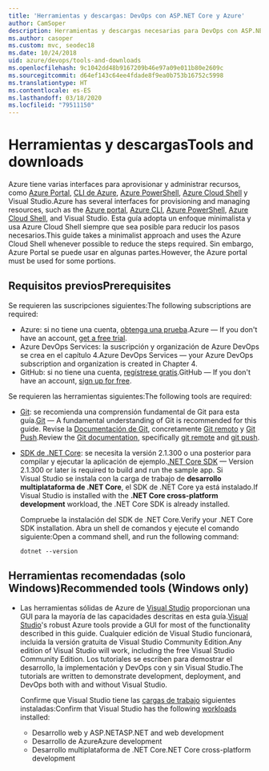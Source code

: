 ```yaml
---
title: 'Herramientas y descargas: DevOps con ASP.NET Core y Azure'
author: CamSoper
description: Herramientas y descargas necesarias para DevOps con ASP.NET Core y Azure.
ms.author: casoper
ms.custom: mvc, seodec18
ms.date: 10/24/2018
uid: azure/devops/tools-and-downloads
ms.openlocfilehash: 9c1042dd48b9167209b46e97a09e011b80e2609c
ms.sourcegitcommit: d64ef143c64ee4fdade8f9ea0b753b16752c5998
ms.translationtype: HT
ms.contentlocale: es-ES
ms.lasthandoff: 03/18/2020
ms.locfileid: "79511150"
---
```

# <a name="tools-and-downloads"></a><span data-ttu-id="d8b65-103">Herramientas y descargas</span><span class="sxs-lookup"><span data-stu-id="d8b65-103">Tools and downloads</span></span>

<span data-ttu-id="d8b65-104">Azure tiene varias interfaces para aprovisionar y administrar recursos, como [Azure Portal](https://portal.azure.com), [CLI de Azure](/cli/azure/), [Azure PowerShell](/powershell/azure/overview), [Azure Cloud Shell](https://shell.azure.com/bash) y Visual Studio.</span><span class="sxs-lookup"><span data-stu-id="d8b65-104">Azure has several interfaces for provisioning and managing resources, such as the [Azure portal](https://portal.azure.com), [Azure CLI](/cli/azure/), [Azure PowerShell](/powershell/azure/overview), [Azure Cloud Shell](https://shell.azure.com/bash), and Visual Studio.</span></span> <span data-ttu-id="d8b65-105">Esta guía adopta un enfoque minimalista y usa Azure Cloud Shell siempre que sea posible para reducir los pasos necesarios.</span><span class="sxs-lookup"><span data-stu-id="d8b65-105">This guide takes a minimalist approach and uses the Azure Cloud Shell whenever possible to reduce the steps required.</span></span> <span data-ttu-id="d8b65-106">Sin embargo, Azure Portal se puede usar en algunas partes.</span><span class="sxs-lookup"><span data-stu-id="d8b65-106">However, the Azure portal must be used for some portions.</span></span>

## <a name="prerequisites"></a><span data-ttu-id="d8b65-107">Requisitos previos</span><span class="sxs-lookup"><span data-stu-id="d8b65-107">Prerequisites</span></span>

<span data-ttu-id="d8b65-108">Se requieren las suscripciones siguientes:</span><span class="sxs-lookup"><span data-stu-id="d8b65-108">The following subscriptions are required:</span></span>

* <span data-ttu-id="d8b65-109">Azure: si no tiene una cuenta, [obtenga una prueba](https://azure.microsoft.com/free/).</span><span class="sxs-lookup"><span data-stu-id="d8b65-109">Azure &mdash; If you don't have an account, [get a free trial](https://azure.microsoft.com/free/).</span></span>
* <span data-ttu-id="d8b65-110">Azure DevOps Services: la suscripción y organización de Azure DevOps se crea en el capítulo 4.</span><span class="sxs-lookup"><span data-stu-id="d8b65-110">Azure DevOps Services &mdash; your Azure DevOps subscription and organization is created in Chapter 4.</span></span>
* <span data-ttu-id="d8b65-111">GitHub: si no tiene una cuenta, [regístrese gratis](https://github.com/join).</span><span class="sxs-lookup"><span data-stu-id="d8b65-111">GitHub &mdash; If you don't have an account, [sign up for free](https://github.com/join).</span></span>

<span data-ttu-id="d8b65-112">Se requieren las herramientas siguientes:</span><span class="sxs-lookup"><span data-stu-id="d8b65-112">The following tools are required:</span></span>

* <span data-ttu-id="d8b65-113">[Git](https://git-scm.com/downloads): se recomienda una comprensión fundamental de Git para esta guía.</span><span class="sxs-lookup"><span data-stu-id="d8b65-113">[Git](https://git-scm.com/downloads) &mdash; A fundamental understanding of Git is recommended for this guide.</span></span> <span data-ttu-id="d8b65-114">Revise la [Documentación de Git](https://git-scm.com/doc), concretamente [Git remoto](https://git-scm.com/docs/git-remote) y [Git Push](https://git-scm.com/docs/git-push).</span><span class="sxs-lookup"><span data-stu-id="d8b65-114">Review the [Git documentation](https://git-scm.com/doc), specifically [git remote](https://git-scm.com/docs/git-remote) and [git push](https://git-scm.com/docs/git-push).</span></span>
* <span data-ttu-id="d8b65-115">[SDK de .NET Core](https://dotnet.microsoft.com/download/): se necesita la versión 2.1.300 o una posterior para compilar y ejecutar la aplicación de ejemplo.</span><span class="sxs-lookup"><span data-stu-id="d8b65-115">[.NET Core SDK](https://dotnet.microsoft.com/download/) &mdash; Version 2.1.300 or later is required to build and run the sample app.</span></span> <span data-ttu-id="d8b65-116">Si Visual Studio se instala con la carga de trabajo de **desarrollo multiplataforma de .NET Core**, el SDK de .NET Core ya está instalado.</span><span class="sxs-lookup"><span data-stu-id="d8b65-116">If Visual Studio is installed with the **.NET Core cross-platform development** workload, the .NET Core SDK is already installed.</span></span>

    <span data-ttu-id="d8b65-117">Compruebe la instalación del SDK de .NET Core.</span><span class="sxs-lookup"><span data-stu-id="d8b65-117">Verify your .NET Core SDK installation.</span></span> <span data-ttu-id="d8b65-118">Abra un shell de comandos y ejecute el comando siguiente:</span><span class="sxs-lookup"><span data-stu-id="d8b65-118">Open a command shell, and run the following command:</span></span>

    ```dotnetcli
    dotnet --version
    ```

## <a name="recommended-tools-windows-only"></a><span data-ttu-id="d8b65-119">Herramientas recomendadas (solo Windows)</span><span class="sxs-lookup"><span data-stu-id="d8b65-119">Recommended tools (Windows only)</span></span>

* <span data-ttu-id="d8b65-120">Las herramientas sólidas de Azure de [Visual Studio](https://visualstudio.microsoft.com) proporcionan una GUI para la mayoría de las capacidades descritas en esta guía.</span><span class="sxs-lookup"><span data-stu-id="d8b65-120">[Visual Studio](https://visualstudio.microsoft.com)'s robust Azure tools provide a GUI for most of the functionality described in this guide.</span></span> <span data-ttu-id="d8b65-121">Cualquier edición de Visual Studio funcionará, incluida la versión gratuita de Visual Studio Community Edition.</span><span class="sxs-lookup"><span data-stu-id="d8b65-121">Any edition of Visual Studio will work, including the free Visual Studio Community Edition.</span></span> <span data-ttu-id="d8b65-122">Los tutoriales se escriben para demostrar el desarrollo, la implementación y DevOps con y sin Visual Studio.</span><span class="sxs-lookup"><span data-stu-id="d8b65-122">The tutorials are written to demonstrate development, deployment, and DevOps both with and without Visual Studio.</span></span>

  <span data-ttu-id="d8b65-123">Confirme que Visual Studio tiene las [cargas de trabajo](/visualstudio/install/modify-visual-studio) siguientes instaladas:</span><span class="sxs-lookup"><span data-stu-id="d8b65-123">Confirm that Visual Studio has the following [workloads](/visualstudio/install/modify-visual-studio) installed:</span></span>

  * <span data-ttu-id="d8b65-124">Desarrollo web y ASP.NET</span><span class="sxs-lookup"><span data-stu-id="d8b65-124">ASP.NET and web development</span></span>
  * <span data-ttu-id="d8b65-125">Desarrollo de Azure</span><span class="sxs-lookup"><span data-stu-id="d8b65-125">Azure development</span></span>
  * <span data-ttu-id="d8b65-126">Desarrollo multiplataforma de .NET Core</span><span class="sxs-lookup"><span data-stu-id="d8b65-126">.NET Core cross-platform development</span></span>
